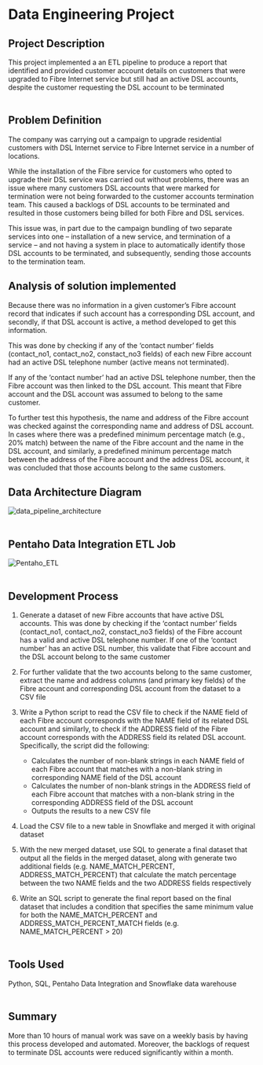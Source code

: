 # Data Engineering Project
## Project Description
This project implemented a an ETL pipeline to produce a report that identified and provided customer account details on customers that were upgraded to Fibre Internet service but still had an active DSL accounts, despite the customer requesting the DSL account to be terminated
<br></br>

## Problem Definition
The company was carrying out a campaign to upgrade residential customers with DSL Internet service to Fibre Internet service in a number of locations. 

While the installation of the Fibre service for customers who opted to upgrade their DSL service was carried out without problems, there was an issue where many customers DSL accounts that were marked for termination were not being forwarded to the customer accounts termination team. This caused a backlogs of DSL accounts to be terminated and resulted in those customers being billed for both Fibre and DSL services.

This issue was, in part due to the campaign bundling of two separate services into one – installation of a new service, and termination of a service – and not having a system in place to automatically identify those DSL accounts to be terminated, and subsequently, sending those accounts to the termination team.



## Analysis of solution implemented
Because there was no information in a given customer’s Fibre account record that indicates if such account has a corresponding DSL account, and secondly, if that DSL account is active, a method developed to get this information.

This was done by checking if any of the ‘contact number’ fields (contact_no1, contact_no2, constact_no3 fields) of each new Fibre account had an active DSL telephone number (active means not terminated). 

If any of the ‘contact number’ had an active DSL telephone number, then the Fibre account was then linked to the DSL account. This meant that Fibre account and the DSL account was assumed to belong to the same customer.

To further test this hypothesis, the name and address of the Fibre account was checked against the corresponding name and address of DSL account. In cases where there was a predefined minimum percentage match (e.g., 20% match) between the name of the Fibre account and the name in the DSL account, and similarly, a predefined minimum percentage match between the address of the Fibre account and the address DSL account, it was concluded that those accounts belong to the same customers.



## Data Architecture Diagram
![data_pipeline_architecture](https://github.com/shwcl/ETL-pipeline_DSL-customer-accounts/assets/52106536/89b8816e-f3c1-42ed-b1ac-962a9bf6dd97)
<br></br>


## Pentaho Data Integration ETL Job
![Pentaho_ETL](https://github.com/shwcl/ETL-pipeline_DSL-customer-accounts/assets/52106536/7a1159b4-fd95-41b0-b83f-e78083c69a41)
<br></br>


## Development Process
1. Generate a dataset of new Fibre accounts that have active DSL accounts. This was done by checking if the ‘contact number’ fields (contact_no1, contact_no2, constact_no3 fields) of the Fibre account has a valid and active DSL telephone number. If one of the ‘contact number’ has an active DSL number, this validate that Fibre account and the DSL account belong to the same customer

2. For further validate that the two accounts belong to the same customer, extract the name and address columns (and primary key fields) of the Fibre account and corresponding DSL account from the dataset to a CSV file 

3. Write a Python script to read the CSV file to check if the NAME field of each Fibre account corresponds with the NAME field of its related DSL account and similarly, to check if the ADDRESS field of the Fibre account corresponds with the ADDRESS field its related DSL account. Specifically, the script did the following:
    - Calculates the number of non-blank strings in each NAME field of each Fibre account that matches with a non-blank string in corresponding NAME field of the DSL account</li>
    - Calculates the number of non-blank strings in the ADDRESS field of each Fibre account that matches with a non-blank string in the corresponding ADDRESS field of the DSL account </li>
    - Outputs the results to a new CSV file </li>


4. Load the CSV file to a new table in Snowflake and merged it with original dataset 

5. With the new merged dataset, use SQL to generate a final dataset that output all the fields in the merged dataset, along with generate two additional fields (e.g. NAME_MATCH_PERCENT, ADDRESS_MATCH_PERCENT) that calculate the match percentage between the two NAME fields and the two ADDRESS fields respectively

6. Write an SQL script to generate the final report based on the final dataset that includes a condition that specifies the same minimum value for both the NAME_MATCH_PERCENT and ADDRESS_MATCH_PERCENT_MATCH fields (e.g. NAME_MATCH_PERCENT > 20)
<br> </br>


## Tools Used
Python, SQL, Pentaho Data Integration and Snowflake data warehouse
<br></br>


## Summary
More than 10 hours of manual work was save on a weekly basis by having this process developed and automated. Moreover, the backlogs of request to terminate DSL accounts were reduced significantly within a month.

